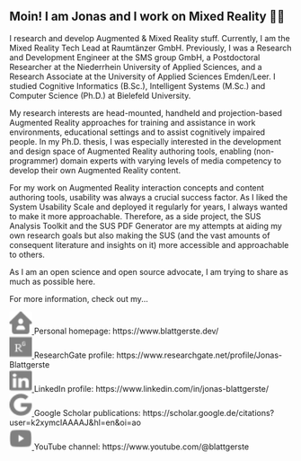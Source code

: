 ## Moin! I am Jonas and I work on Mixed Reality :man_technologist:

I research and develop Augmented & Mixed Reality stuff. Currently, I am the Mixed Reality Tech Lead at Raumtänzer GmbH. Previously, I was a Research and Development Engineer at the SMS group GmbH, a Postdoctoral Researcher at the Niederrhein University of Applied Sciences, and a Research Associate at the University of Applied Sciences Emden/Leer. I studied Cognitive Informatics (B.Sc.), Intelligent Systems (M.Sc.) and Computer Science (Ph.D.) at Bielefeld University.

My research interests are head-mounted, handheld and projection-based Augmented Reality approaches for training and assistance in work environments, educational settings and to assist cognitively impaired people. In my Ph.D. thesis, I was especially interested in the development and design space of Augmented Reality authoring tools, enabling (non-programmer) domain experts with varying levels of media competency to develop their own Augmented Reality content.

For my work on Augmented Reality interaction concepts and content authoring tools, usability was always a crucial success factor. As I liked the System Usability Scale and deployed it regularly for years, I always wanted to make it more approachable. Therefore, as a side project, the SUS Analysis Toolkit and the SUS PDF Generator are my attempts at aiding my own research goals but also making the SUS (and the vast amounts of consequent literature and insights on it) more accessible and approachable to others.

As I am an open science and open source advocate, I am trying to share as much as possible here.

For more information, check out my...

<a href="https://www.blattgerste.dev/">
    <img src="Icons/homepage.svg" width="40" height="40" alt="Personal Homepage">
</a> Personal homepage: https://www.blattgerste.dev/
<br>
<a href="https://www.researchgate.net/profile/Jonas-Blattgerste">
    <img src="Icons/researchgate.svg" width="40" height="40" alt="ResearchGate Profile">
</a> ResearchGate profile: https://www.researchgate.net/profile/Jonas-Blattgerste
<br>
<a href="https://www.linkedin.com/in/jonas-blattgerste/">
    <img src="Icons/linkedin.svg" width="40" height="40" alt="LinkedIn Profile">
</a> LinkedIn profile: https://www.linkedin.com/in/jonas-blattgerste/
<br>
<a href="https://scholar.google.de/citations?user=k2xymcIAAAAJ&hl=en&oi=ao">
    <img src="Icons/google.svg" width="40" height="40" alt="Google Scholar Publications">
</a> Google Scholar publications: https://scholar.google.de/citations?user=k2xymcIAAAAJ&hl=en&oi=ao
<br>
<a href="https://www.youtube.com/@blattgerste">
    <img src="Icons/youtube.svg" width="40" height="40" alt="YouTube Channel">
</a> YouTube channel: https://www.youtube.com/@blattgerste

